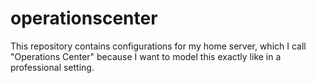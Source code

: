 # operationscenter

This repository contains configurations for my home server, which I call "Operations Center" because I want to model this exactly like in a professional setting.